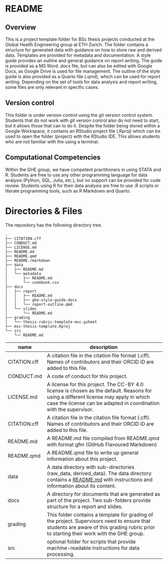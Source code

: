 
# README

## Overview

This is a project template folder for BSc thesis projects conducted at
the Global Health Engineering group at ETH Zurich. The folder contains a
structure for generated data with guidance on how to store raw and
derived data. Templates are provided for metadata and documentation. A
style guide provides an outline and general guidance on report writing.
The guide is provided as a MS Word .docx file, but can also be edited
with Google Docs, as Google Drive is used for file management. The
outline of the style guide is also provided as a Quarto file (.qmd),
which can be used for report writing. Depending on the set of tools for
data analysis and report writing, some files are only relevant in
specific cases.

## Version control

This folder is under version control using the git version control
system. Students that do not work with git version control also do not
need to start, but it allows those that can to do it. Despite the folder
being stored within a Google Workspace, it contains an RStudio project
file (.Rproj) which can be used to open the folder (project) with the
RStudio IDE. This allows students who are not familiar with the using a
terminal.

## Computational Competencies

Within the GHE group, we have competent practitioners in using STATA and
R. Students are free to use any other programming language for data
analysis (Python, SQL, Julia, etc.), but no support can be provided for
code review. Students using R for their data analysis are free to use .R
scripts or literate programming tools, such as R Markdown and Quarto.

# Directories & Files

The repository has the following directory tree.

    .
    ├── CITATION.cff
    ├── CONDUCT.md
    ├── LICENSE.md
    ├── README.md
    ├── README.qmd
    ├── README.rmarkdown
    ├── data
    │   ├── README.md
    │   └── metadata
    │       ├── README.md
    │       └── codebook.csv
    ├── docs
    │   ├── report
    │   │   ├── README.md
    │   │   ├── ghe-style-guide.docx
    │   │   └── report-outline.qmd
    │   └── slides
    │       └── README.md
    ├── grading
    │   └── thesis-rubric-template-msc.gsheet
    ├── msc-thesis-template.Rproj
    └── src
        └── README.md

| name         | description                                                                                                                                                                                                                                                                  |
|--------------|------------------------------------------------------------------------------------------------------------------------------------------------------------------------------------------------------------------------------------------------------------------------------|
| CITATION.cff | A citation file in the citation file format (.cff). Names of contributors and their ORCID iD are added to this file.                                                                                                                                                         |
| CONDUCT.md   | A code of conduct for this project.                                                                                                                                                                                                                                          |
| LICENSE.md   | A license for this project. The CC-BY 4.0 license is chosen as the default. Reasons for using a different license may apply in which case the license can be adapted in coordination with the supervisor.                                                                    |
| CITATION.cff | A citation file in the citation file format (.cff). Names of contributors and their ORCID iD are added to this file.                                                                                                                                                         |
| README.md    | A README.md file compiled from README.qmd with format gfm (GitHub Flavoured Markdown)                                                                                                                                                                                        |
| README.qmd   | A README.qmd file to write up general information about this project.                                                                                                                                                                                                        |
| data         | A data directory with sub-directories (raw_data, derived_data). The data directory contains a [README.md](https://github.com/Global-Health-Engineering/msc-thesis-template/tree/main/data "README file in data folder") with instructions and information about its content. |
| docs         | A directory for documents that are generated as part of the project. Two sub-folders provide structure for a report and slides.                                                                                                                                              |
| grading      | This folder contains a template for grading of the project. Supervisors need to ensure that students are aware of this grading rubric prior to starting their work with the GHE group.                                                                                       |
| src          | optional folder for scripts that provide machine-readable instructions for data processing.                                                                                                                                                                                  |
